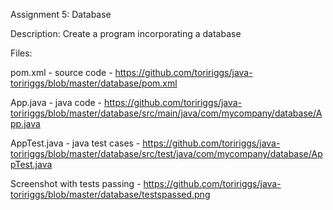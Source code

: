 Assignment 5: Database

Description: Create a program incorporating a database

Files:

pom.xml - source code - https://github.com/toririggs/java-toririggs/blob/master/database/pom.xml

App.java - java code - https://github.com/toririggs/java-toririggs/blob/master/database/src/main/java/com/mycompany/database/App.java

AppTest.java - java test cases - https://github.com/toririggs/java-toririggs/blob/master/database/src/test/java/com/mycompany/database/AppTest.java

Screenshot with tests passing - https://github.com/toririggs/java-toririggs/blob/master/database/testspassed.png
